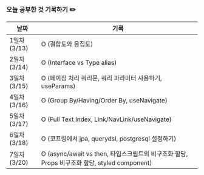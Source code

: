 ### 오늘 공부한 것 기록하기 ✏️
| 날짜 | 기록 |
| --- | --- |
| 1일차 (3/13) | O (결합도와 응집도) |
| 2일차 (3/14) | O (Interface vs Type alias) |
| 3일차 (3/15) | O (페이징 처리 쿼리문, 쿼리 파라미터 사용하기, useParams) |
| 4일차 (3/16) | O (Group By/Having/Order By, useNavigate) |
| 5일차 (3/17) | O (Full Text Index, Link/NavLink/useNavigate) |
| 6일차 (3/18) | O (코프링에서 jpa, querydsl, postgresql 설정하기) |
| 7일차 (3/20) | O (async/await vs then, 타입스크립트의 비구조화 할당, Props 비구조화 할당, styled component) |